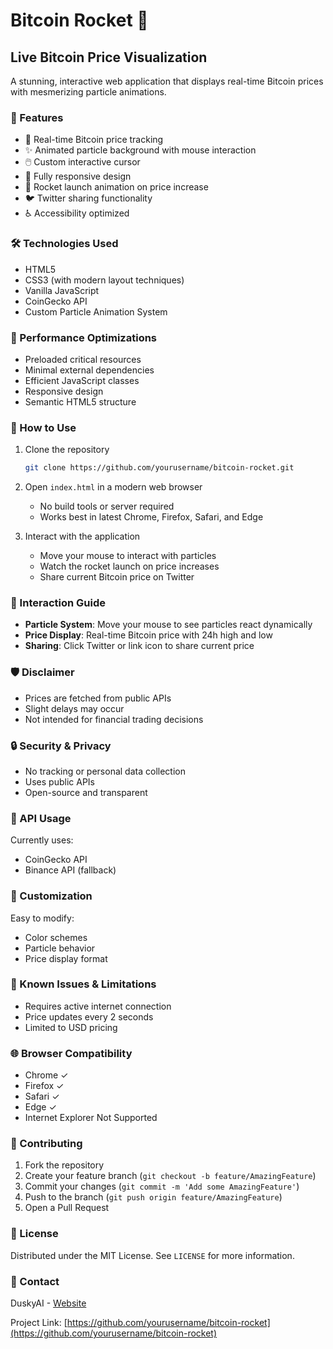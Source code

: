 # Bitcoin Rocket 🚀

## Live Bitcoin Price Visualization

A stunning, interactive web application that displays real-time Bitcoin prices with mesmerizing particle animations.

### 🌟 Features

- 🔄 Real-time Bitcoin price tracking
- ✨ Animated particle background with mouse interaction
- 🖱️ Custom interactive cursor
- 📱 Fully responsive design
- 🚀 Rocket launch animation on price increase
- 🐦 Twitter sharing functionality
- ♿ Accessibility optimized

### 🛠️ Technologies Used

- HTML5
- CSS3 (with modern layout techniques)
- Vanilla JavaScript
- CoinGecko API
- Custom Particle Animation System

### 🚀 Performance Optimizations

- Preloaded critical resources
- Minimal external dependencies
- Efficient JavaScript classes
- Responsive design
- Semantic HTML5 structure

### 🔧 How to Use

1. Clone the repository
   ```bash
   git clone https://github.com/yourusername/bitcoin-rocket.git
   ```

2. Open `index.html` in a modern web browser
   - No build tools or server required
   - Works best in latest Chrome, Firefox, Safari, and Edge

3. Interact with the application
   - Move your mouse to interact with particles
   - Watch the rocket launch on price increases
   - Share current Bitcoin price on Twitter

### 🤝 Interaction Guide

- **Particle System**: Move your mouse to see particles react dynamically
- **Price Display**: Real-time Bitcoin price with 24h high and low
- **Sharing**: Click Twitter or link icon to share current price

### 🛡️ Disclaimer

- Prices are fetched from public APIs
- Slight delays may occur
- Not intended for financial trading decisions

### 🔒 Security & Privacy

- No tracking or personal data collection
- Uses public APIs
- Open-source and transparent

### 🤖 API Usage

Currently uses:
- CoinGecko API
- Binance API (fallback)

### 🌈 Customization

Easy to modify:
- Color schemes
- Particle behavior
- Price display format

### 🐛 Known Issues & Limitations

- Requires active internet connection
- Price updates every 2 seconds
- Limited to USD pricing

### 🌐 Browser Compatibility

- Chrome ✓
- Firefox ✓
- Safari ✓
- Edge ✓
- Internet Explorer Not Supported

### 🤝 Contributing

1. Fork the repository
2. Create your feature branch (`git checkout -b feature/AmazingFeature`)
3. Commit your changes (`git commit -m 'Add some AmazingFeature'`)
4. Push to the branch (`git push origin feature/AmazingFeature`)
5. Open a Pull Request

### 📄 License

Distributed under the MIT License. See `LICENSE` for more information.

### 💌 Contact

DuskyAI - [Website](https://www.duskyai.com)

Project Link: [https://github.com/yourusername/bitcoin-rocket](https://github.com/yourusername/bitcoin-rocket) 